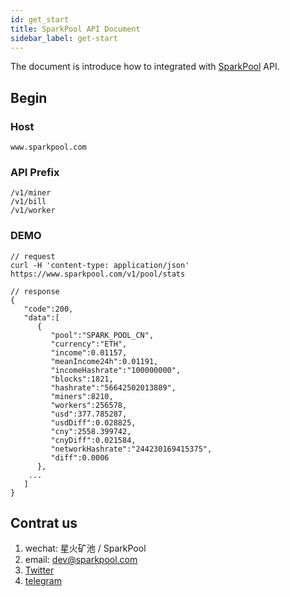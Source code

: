 ```yaml
---
id: get_start
title: SparkPool API Document
sidebar_label: get-start
---
```


The document is introduce how to integrated with [SparkPool](https://www.sparkpool.com) API.

## Begin

### Host

```
www.sparkpool.com
```

### API Prefix

```
/v1/miner
/v1/bill
/v1/worker
```

### DEMO

```
// request
curl -H 'content-type: application/json' https://www.sparkpool.com/v1/pool/stats

// response
{
   "code":200,
   "data":[
      {
         "pool":"SPARK_POOL_CN",
         "currency":"ETH",
         "income":0.01157,
         "meanIncome24h":0.01191,
         "incomeHashrate":"100000000",
         "blocks":1821,
         "hashrate":"56642502013889",
         "miners":8210,
         "workers":256578,
         "usd":377.785287,
         "usdDiff":0.028825,
         "cny":2558.399742,
         "cnyDiff":0.021584,
         "networkHashrate":"244230169415375",
         "diff":0.0006
      },
    ...
   ]
}
```

## Contrat us

1. wechat: 星火矿池 / SparkPool
2. email: dev@sparkpool.com
3. [Twitter](https://twitter.com/sparkpool_eth)
4. [telegram](https://t.me/Ethersparkpool)

